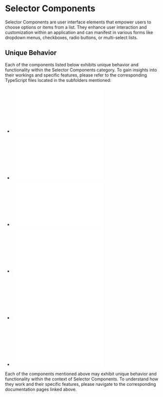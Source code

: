 # Selector Components

Selector Components are user interface elements that empower users to choose options or items from a list. They enhance user interaction and customization within an application and can manifest in various forms like dropdown menus, checkboxes, radio buttons, or multi-select lists.

##

## Unique Behavior

Each of the components listed below exhibits unique behavior and functionality within the Selector Components category. To gain insights into their workings and specific features, please refer to the corresponding TypeScript files located in the subfolders mentioned:

- ![Aggregation Sum Average](./Cascading/modules.md)
- ![Button Components](./ButtonComponents/modules.md)
- ![Cascading Menu Factories](./Cascading/modules.md)
- ![Column Selector Table](./ColumnSelectorTable/modules.md)
- ![Dropdown](./DropDown/modules.md)
- ![Select Drowdown](./SelectDrowdown/modules.md)

Each of the components mentioned above may exhibit unique behavior and functionality within the context of Selector Components. To understand how they work and their specific features, please navigate to the corresponding documentation pages linked above.
